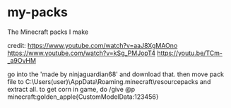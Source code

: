 # my-packs
The Minecraft packs I make

credit: https://www.youtube.com/watch?v=aaJ8XgMAOno https://www.youtube.com/watch?v=kSg_PMJopT4 https://youtu.be/TCm-_a9OvHM

go into the 'made by ninjaguardian68' and download that. then move pack file to C:\Users\(user)\AppData\Roaming\.minecraft\resourcepacks and extract all.
to get corn in game, do /give @p minecraft:golden_apple{CustomModelData:123456}

